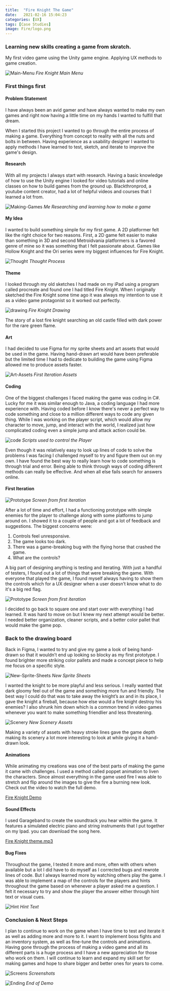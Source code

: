 ```yaml
---
title:  "Fire Knight The Game"
date:   2021-02-16 15:04:23
categories: [UX]
tags: [Case Studies]
image: Fire/logo.png
---
```

### Learning new skills creating a game from skratch.

My first video game using the Unity game engine. Applying UX methods to game creation.

![Main-Menu](/images/Fire/mainmenu.png)
*Fire Knight Main Menu*

### First things first

#### Problem Statement
<p></p>

I have always been an avid gamer and have always wanted to make my own games and right now having a little time on my hands I wanted to fulfill that dream.

When I started this project I wanted to go through the entire process of making a game. Everything from concept to reality with all the nuts and bolts in between. Having experience as a usability designer I wanted to apply methods I have learned to test, sketch, and iterate to improve the game's design.

#### Research
<p></p>

With all my projects I always start with research. Having a basic knowledge of how to use the Unity engine I looked for video tutorials and online classes on how to build games from the ground up. Blackthronprod, a youtube content creator, had a lot of helpful videos and courses that I learned a lot from.

![Making-Games](/images/Fire/makinggames.png)
*Me Researching and learning how to make a game*

#### My Idea
<p></p>

I wanted to build something simple for my first game. A 2D platformer felt like the right choice for two reasons. First, a 2D game felt easier to make than something in 3D and second Metroidvania platformers is a favored genre of mine so it was something that I felt passionate about. Games like Hollow Knight and the Ori series were my biggest influences for Fire Knight.

![Thought](/images/Fire/ThoughtProcess.png)
*Thought Process*

#### Theme
<p></p>

I looked through my old sketches I had made on my iPad using a program called procreate and found one I had titled Fire Knight. When I originally sketched the Fire Knight some time ago it was always my intention to use it as a video game protagonist so it worked out perfectly.

![drawing](/images/Fire/drawing.png)
*Fire Knight Drawing*

The story of a lost fire knight searching an old castle filled with dark power for the rare green flame.

#### Art
<p></p>

I had decided to use Figma for my sprite sheets and art assets that would be used in the game. Having hand-drawn art would have been preferable but the limited time I had to dedicate to building the game using Figma allowed me to produce assets faster.

![Art-Assets](/images/Fire/prototypeAssets.png)
*First Iteration Assets*

#### Coding
<p></p>

One of the biggest challenges I faced making the game was coding in C#. Lucky for me it was similar enough to Java, a coding language I had more experience with. Having coded before I know there's never a perfect way to code something and close to a million different ways to code any given thing. While I was working on the player script, which would allow my character to move, jump, and interact with the world, I realized just how complicated coding even a simple jump and attack action could be.

![code](/images/Fire/code.png)
*Scripts used to control the Player*

Even though it was relatively easy to look up lines of code to solve the problems I was facing I challenged myself to try and figure them out on my own. I have found the best way to really learn how to code something is through trial and error. Being able to think through ways of coding different methods can really be effective. And when all else fails search for answers online.

#### First Iteration
<p></p>

![Prototype](/images/Fire/Prototype.png)
*Screen from first iteration*

After a lot of time and effort, I had a functioning prototype with simple enemies for the player to challenge along with some platforms to jump around on. I showed it to a couple of people and got a lot of feedback and suggestions. The biggest concerns were:

1. Controls feel unresponsive.
2. The game looks too dark.
3. There was a game-breaking bug with the flying horse that crashed the game.
4. What are the controls?

A big part of designing anything is testing and iterating. With just a handful of testers, I found out a lot of things that were breaking the game. With everyone that played the game, I found myself always having to show them the controls which for a UX designer when a user doesn’t know what to do it's a big red flag.

![Prototype](/images/Fire/Prototype2.png)
*Screen from first iteration*

I decided to go back to square one and start over with everything I had learned. It was hard to move on but I knew my next attempt would be better. I needed better organization, cleaner scripts, and a better color pallet that would make the game pop.


### Back to the drawing board
<p></p>

Back in Figma, I wanted to try and give my game a look of being hand-drawn so that it wouldn’t end up looking so blocky as my first prototype. I found brighter more striking color pallets and made a concept piece to help me focus on a specific style.

![New-Sprite-Sheets](/images/Fire/newLook.png)
*New Sprite Sheets*

I wanted the knight to be more playful and less serious. I really wanted that dark gloomy feel out of the game and something more fun and friendly. The best way I could do that was to take away the knight’s ax and in its place, I gave the knight a fireball, because how else would a fire knight destroy his enemies? I also shrunk him down which is a common trend in video games whenever you want to make something friendlier and less threatening.

![Scenery](/images/Fire/scenery.png)
*New Scenery Assets*

Making a variety of assets with heavy stroke lines gave the game depth making its scenery a lot more interesting to look at while giving it a hand-drawn look.

#### Animations
<p></p>

While animating my creations was one of the best parts of making the game it came with challenges. I used a method called poppet animation to liven the characters. Since almost everything in the game used fire I was able to stretch and flip around the images to give the fire a burning new look. Check out the video to watch the full demo.

<a href="https://www.youtube.com/watch?v=-Geu3kydzPg&feature=youtu.be">Fire Knight Demo</a>

#### Sound Effects
<p></p>

I used Garageband to create the soundtrack you hear within the game. It features a simulated electric piano and string instruments that I put together on my Ipad. you can download the song here.

<a href="/images/Fire/Fire Knight theme.mp3" download> Fire Knight theme.mp3 </a>

#### Bug Fixes
<p></p>

Throughout the game, I tested it more and more, often with others when available but a lot I did have to do myself as I corrected bugs and rewrote lines of code. But I always learned more by watching others play the game. I was able to implement a map of the controls for the players and hints throughout the game based on whenever a player asked me a question. I felt it necessary to try and show the player the answer either through hint text or visual cues.

![Hint](/images/Fire/Hint.png)
*Hint Text*

### Conclusion & Next Steps
<p></p>

I plan to continue to work on the game when I have time to test and iterate it as well as adding more and more to it. I want to implement boss fights and an inventory system, as well as fine-tune the controls and animations. Having gone through the process of making a video game and all its different parts is a huge process and I have a new appreciation for those who work on them. I will continue to learn and expand my skill set for making games and hope to share bigger and better ones for years to come.

![Screens](/images/Fire/Screens.png)
*Screenshots*

![Ending](/images/Fire/end.png)
*End of Demo*
